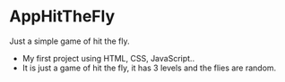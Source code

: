 # AppHitTheFly
Just a simple game of hit the fly.
- My first project using HTML, CSS, JavaScript..
- It is just a game of hit the fly, it has 3 levels and the flies are random.
